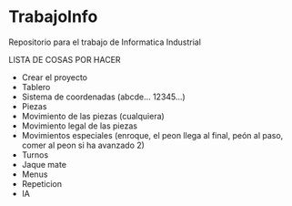 # TrabajoInfo
Repositorio para el trabajo de Informatica Industrial

LISTA DE COSAS POR HACER
- Crear el proyecto
- Tablero
- Sistema de coordenadas (abcde... 12345...)
- Piezas
- Movimiento de las piezas (cualquiera)
- Movimiento legal de las piezas
- Movimientos especiales (enroque, el peon llega al final, peón al paso, comer al peon si ha avanzado 2)
- Turnos
- Jaque mate
- Menus
- Repeticion
- IA